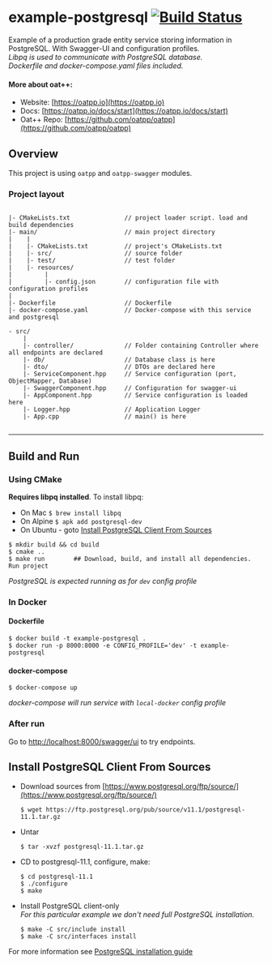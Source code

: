 # example-postgresql [![Build Status](https://dev.azure.com/lganzzzo/lganzzzo/_apis/build/status/oatpp.example-postgresql?branchName=master)](https://dev.azure.com/lganzzzo/lganzzzo/_build/latest?definitionId=17&branchName=master)

Example of a production grade entity service storing information in PostgreSQL. With Swagger-UI and configuration profiles.  
*Libpq is used to communicate with PostgreSQL database.*  
*Dockerfile and docker-compose.yaml files included.*

#### More about oat++:
- Website: [https://oatpp.io](https://oatpp.io)
- Docs: [https://oatpp.io/docs/start](https://oatpp.io/docs/start)
- Oat++ Repo: [https://github.com/oatpp/oatpp](https://github.com/oatpp/oatpp)

## Overview
This project is using `oatpp` and `oatpp-swagger` modules.

### Project layout

```

|- CMakeLists.txt               // project loader script. load and build dependencies 
|- main/                        // main project directory
|    |
|    |- CMakeLists.txt          // project's CMakeLists.txt
|    |- src/                    // source folder
|    |- test/                   // test folder
|    |- resources/
|         |
|         |- config.json        // configuration file with configuration profiles
|
|- Dockerfile                   // Dockerfile
|- docker-compose.yaml          // Docker-compose with this service and postgresql

```
```
- src/
    |
    |- controller/              // Folder containing Controller where all endpoints are declared
    |- db/                      // Database class is here 
    |- dto/                     // DTOs are declared here
    |- ServiceComponent.hpp     // Service configuration (port, ObjectMapper, Database)
    |- SwaggerComponent.hpp     // Configuration for swagger-ui
    |- AppComponent.hpp         // Service configuration is loaded here
    |- Logger.hpp               // Application Logger
    |- App.cpp                  // main() is here
    
```

---

## Build and Run

### Using CMake

**Requires libpq installed**. To install libpq:  
- On Mac `$ brew install libpq`
- On Alpine `$ apk add postgresql-dev`
- On Ubuntu - goto [Install PostgreSQL Client From Sources](#install-postgresql-client-from-sources)

```
$ mkdir build && cd build
$ cmake ..
$ make run        ## Download, build, and install all dependencies. Run project
```

*PostgreSQL is expected running as for `dev` config profile*

### In Docker

#### Dockerfile

```
$ docker build -t example-postgresql .
$ docker run -p 8000:8000 -e CONFIG_PROFILE='dev' -t example-postgresql
```

#### docker-compose

```
$ docker-compose up
```

*docker-compose will run service with `local-docker` config profile*

### After run

Go to [http://localhost:8000/swagger/ui](http://localhost:8000/swagger/ui) to try endpoints.

## Install PostgreSQL Client From Sources

- Download sources from [https://www.postgresql.org/ftp/source/](https://www.postgresql.org/ftp/source/)
   ```
   $ wget https://ftp.postgresql.org/pub/source/v11.1/postgresql-11.1.tar.gz
   ```
   
- Untar
   ```
   $ tar -xvzf postgresql-11.1.tar.gz
   ```

- CD to postgresql-11.1, configure, make:
   ```
   $ cd postgresql-11.1
   $ ./configure
   $ make
   ```
- Install PostgreSQL client-only  
   *For this particular example we don't need full PostgreSQL installation.* 
   ```
   $ make -C src/include install 
   $ make -C src/interfaces install
   ```

For more information see [PostgreSQL installation guide](https://www.postgresql.org/docs/11/install-procedure.html#INSTALL)
